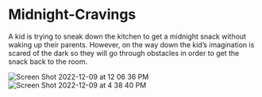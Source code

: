 # Midnight-Cravings
A kid is trying to sneak down the kitchen to get a midnight snack without waking up their parents. However, on the way down the kid’s imagination is scared of the dark so they will go through obstacles in order to get the snack back to the room.

![Screen Shot 2022-12-09 at 12 06 36 PM](https://user-images.githubusercontent.com/89440534/206819241-55a14ff3-d9d0-4b92-a511-dc7eb5951d37.png)
![Screen Shot 2022-12-09 at 4 38 40 PM](https://user-images.githubusercontent.com/89440534/206819263-8ffe77de-38ff-4906-b325-a718477f8c05.png)
